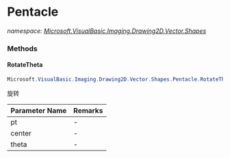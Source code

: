 ﻿# Pentacle
_namespace: [Microsoft.VisualBasic.Imaging.Drawing2D.Vector.Shapes](./index.md)_





### Methods

#### RotateTheta
```csharp
Microsoft.VisualBasic.Imaging.Drawing2D.Vector.Shapes.Pentacle.RotateTheta(System.Drawing.Point,System.Drawing.Point,System.Double)
```
旋转

|Parameter Name|Remarks|
|--------------|-------|
|pt|-|
|center|-|
|theta|-|



